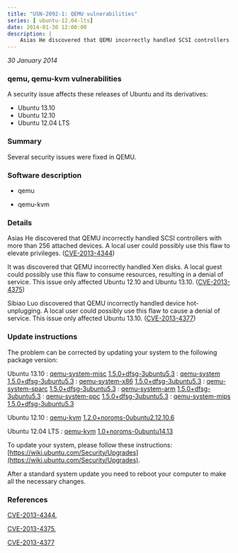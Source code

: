 ```yaml
---
title: "USN-2092-1: QEMU vulnerabilities"
series: [ ubuntu-12.04-lts]
date: 2014-01-30 12:00:00
description: |
    Asias He discovered that QEMU incorrectly handled SCSI controllers with more than 256 attached devices. A local user could possibly use this flaw to elevate privileges. ([CVE-2013-4344](http://people.ubuntu.com/~ubuntu-security/cve/CVE-2013-4344))
--- 
```

 
 

*30 January 2014*

### qemu, qemu-kvm vulnerabilities

A security issue affects these releases of Ubuntu and its derivatives:

* Ubuntu 13.10
* Ubuntu 12.10
* Ubuntu 12.04 LTS

### Summary

Several security issues were fixed in QEMU. 

### Software description

* qemu 

* qemu-kvm 

### Details

Asias He discovered that QEMU incorrectly handled SCSI controllers with more than 256 attached devices. A local user could possibly use this flaw to elevate privileges. ([CVE-2013-4344](http://people.ubuntu.com/~ubuntu-security/cve/CVE-2013-4344))

It was discovered that QEMU incorrectly handled Xen disks. A local guest could possibly use this flaw to consume resources, resulting in a denial of service. This issue only affected Ubuntu 12.10 and Ubuntu 13.10. ([CVE-2013-4375](http://people.ubuntu.com/~ubuntu-security/cve/CVE-2013-4375))

Sibiao Luo discovered that QEMU incorrectly handled device hot-unplugging. A local user could possibly use this flaw to cause a denial of service. This issue only affected Ubuntu 13.10. ([CVE-2013-4377](http://people.ubuntu.com/~ubuntu-security/cve/CVE-2013-4377)) 

### Update instructions

The problem can be corrected by updating your system to the following package version:

Ubuntu 13.10
 : [qemu-system-misc](https://launchpad.net/ubuntu/+source/qemu) <span> [1.5.0+dfsg-3ubuntu5.3](https://launchpad.net/ubuntu/+source/qemu/1.5.0+dfsg-3ubuntu5.3) </span> 
 : [qemu-system](https://launchpad.net/ubuntu/+source/qemu) <span> [1.5.0+dfsg-3ubuntu5.3](https://launchpad.net/ubuntu/+source/qemu/1.5.0+dfsg-3ubuntu5.3) </span> 
 : [qemu-system-x86](https://launchpad.net/ubuntu/+source/qemu) <span> [1.5.0+dfsg-3ubuntu5.3](https://launchpad.net/ubuntu/+source/qemu/1.5.0+dfsg-3ubuntu5.3) </span> 
 : [qemu-system-sparc](https://launchpad.net/ubuntu/+source/qemu) <span> [1.5.0+dfsg-3ubuntu5.3](https://launchpad.net/ubuntu/+source/qemu/1.5.0+dfsg-3ubuntu5.3) </span> 
 : [qemu-system-arm](https://launchpad.net/ubuntu/+source/qemu) <span> [1.5.0+dfsg-3ubuntu5.3](https://launchpad.net/ubuntu/+source/qemu/1.5.0+dfsg-3ubuntu5.3) </span> 
 : [qemu-system-ppc](https://launchpad.net/ubuntu/+source/qemu) <span> [1.5.0+dfsg-3ubuntu5.3](https://launchpad.net/ubuntu/+source/qemu/1.5.0+dfsg-3ubuntu5.3) </span> 
 : [qemu-system-mips](https://launchpad.net/ubuntu/+source/qemu) <span> [1.5.0+dfsg-3ubuntu5.3](https://launchpad.net/ubuntu/+source/qemu/1.5.0+dfsg-3ubuntu5.3) </span> 

Ubuntu 12.10
 : [qemu-kvm](https://launchpad.net/ubuntu/+source/qemu-kvm) <span> [1.2.0+noroms-0ubuntu2.12.10.6](https://launchpad.net/ubuntu/+source/qemu-kvm/1.2.0+noroms-0ubuntu2.12.10.6) </span> 

Ubuntu 12.04 LTS
 : [qemu-kvm](https://launchpad.net/ubuntu/+source/qemu-kvm) <span> [1.0+noroms-0ubuntu14.13](https://launchpad.net/ubuntu/+source/qemu-kvm/1.0+noroms-0ubuntu14.13) </span> 

To update your system, please follow these instructions: [https://wiki.ubuntu.com/Security/Upgrades](https://wiki.ubuntu.com/Security/Upgrades).

After a standard system update you need to reboot your computer to make all the necessary changes. 

### References

 
 [CVE-2013-4344](http://people.ubuntu.com/~ubuntu-security/cve/CVE-2013-4344), 

 [CVE-2013-4375](http://people.ubuntu.com/~ubuntu-security/cve/CVE-2013-4375), 

 [CVE-2013-4377](http://people.ubuntu.com/~ubuntu-security/cve/CVE-2013-4377)
 

